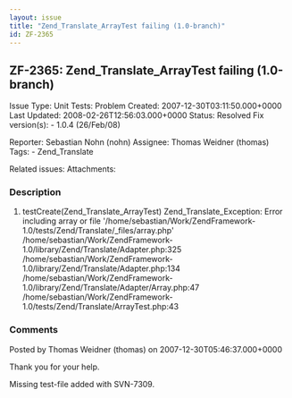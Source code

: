 ```yaml
---
layout: issue
title: "Zend_Translate_ArrayTest failing (1.0-branch)"
id: ZF-2365
---
```


ZF-2365: Zend\_Translate\_ArrayTest failing (1.0-branch)
--------------------------------------------------------

 Issue Type: Unit Tests: Problem Created: 2007-12-30T03:11:50.000+0000 Last Updated: 2008-02-26T12:56:03.000+0000 Status: Resolved Fix version(s): - 1.0.4 (26/Feb/08)
 
 Reporter:  Sebastian Nohn (nohn)  Assignee:  Thomas Weidner (thomas)  Tags: - Zend\_Translate
 
 Related issues: 
 Attachments: 
### Description

1) testCreate(Zend\_Translate\_ArrayTest) Zend\_Translate\_Exception: Error including array or file '/home/sebastian/Work/ZendFramework-1.0/tests/Zend/Translate/\_files/array.php' /home/sebastian/Work/ZendFramework-1.0/library/Zend/Translate/Adapter.php:325 /home/sebastian/Work/ZendFramework-1.0/library/Zend/Translate/Adapter.php:134 /home/sebastian/Work/ZendFramework-1.0/library/Zend/Translate/Adapter/Array.php:47 /home/sebastian/Work/ZendFramework-1.0/tests/Zend/Translate/ArrayTest.php:43

 

 

### Comments

Posted by Thomas Weidner (thomas) on 2007-12-30T05:46:37.000+0000

Thank you for your help.

Missing test-file added with SVN-7309.

 

 